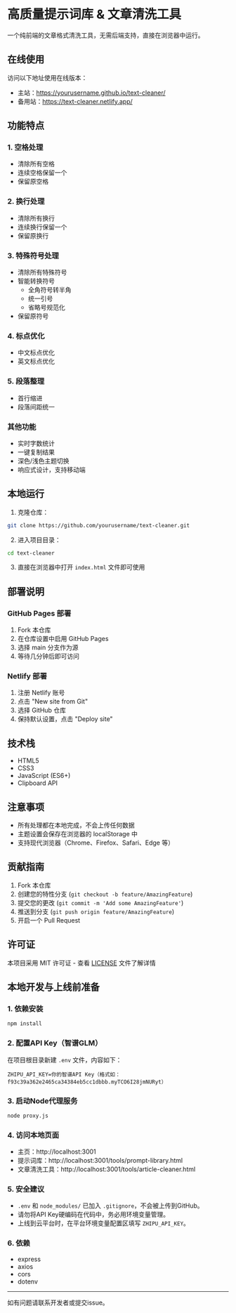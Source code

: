 # 高质量提示词库 & 文章清洗工具

一个纯前端的文章格式清洗工具，无需后端支持，直接在浏览器中运行。

## 在线使用

访问以下地址使用在线版本：
- 主站：https://yourusername.github.io/text-cleaner/
- 备用站：https://text-cleaner.netlify.app/

## 功能特点

### 1. 空格处理
- 清除所有空格
- 连续空格保留一个
- 保留原空格

### 2. 换行处理
- 清除所有换行
- 连续换行保留一个
- 保留原换行

### 3. 特殊符号处理
- 清除所有特殊符号
- 智能转换符号
  - 全角符号转半角
  - 统一引号
  - 省略号规范化
- 保留原符号

### 4. 标点优化
- 中文标点优化
- 英文标点优化

### 5. 段落整理
- 首行缩进
- 段落间距统一

### 其他功能
- 实时字数统计
- 一键复制结果
- 深色/浅色主题切换
- 响应式设计，支持移动端

## 本地运行

1. 克隆仓库：
```bash
git clone https://github.com/yourusername/text-cleaner.git
```

2. 进入项目目录：
```bash
cd text-cleaner
```

3. 直接在浏览器中打开 `index.html` 文件即可使用

## 部署说明

### GitHub Pages 部署
1. Fork 本仓库
2. 在仓库设置中启用 GitHub Pages
3. 选择 main 分支作为源
4. 等待几分钟后即可访问

### Netlify 部署
1. 注册 Netlify 账号
2. 点击 "New site from Git"
3. 选择 GitHub 仓库
4. 保持默认设置，点击 "Deploy site"

## 技术栈

- HTML5
- CSS3
- JavaScript (ES6+)
- Clipboard API

## 注意事项

- 所有处理都在本地完成，不会上传任何数据
- 主题设置会保存在浏览器的 localStorage 中
- 支持现代浏览器（Chrome、Firefox、Safari、Edge 等）

## 贡献指南

1. Fork 本仓库
2. 创建您的特性分支 (`git checkout -b feature/AmazingFeature`)
3. 提交您的更改 (`git commit -m 'Add some AmazingFeature'`)
4. 推送到分支 (`git push origin feature/AmazingFeature`)
5. 开启一个 Pull Request

## 许可证

本项目采用 MIT 许可证 - 查看 [LICENSE](LICENSE) 文件了解详情

## 本地开发与上线前准备

### 1. 依赖安装
```bash
npm install
```

### 2. 配置API Key（智谱GLM）
在项目根目录新建 `.env` 文件，内容如下：
```
ZHIPU_API_KEY=你的智谱API Key（格式如：f93c39a362e2465ca34384eb5cc1dbbb.myTCO6I28jmNURyt）
```

### 3. 启动Node代理服务
```bash
node proxy.js
```

### 4. 访问本地页面
- 主页：http://localhost:3001
- 提示词库：http://localhost:3001/tools/prompt-library.html
- 文章清洗工具：http://localhost:3001/tools/article-cleaner.html

### 5. 安全建议
- `.env` 和 `node_modules/` 已加入 `.gitignore`，不会被上传到GitHub。
- 请勿将API Key硬编码在代码中，务必用环境变量管理。
- 上线到云平台时，在平台环境变量配置区填写 `ZHIPU_API_KEY`。

### 6. 依赖
- express
- axios
- cors
- dotenv

---

如有问题请联系开发者或提交issue。 
